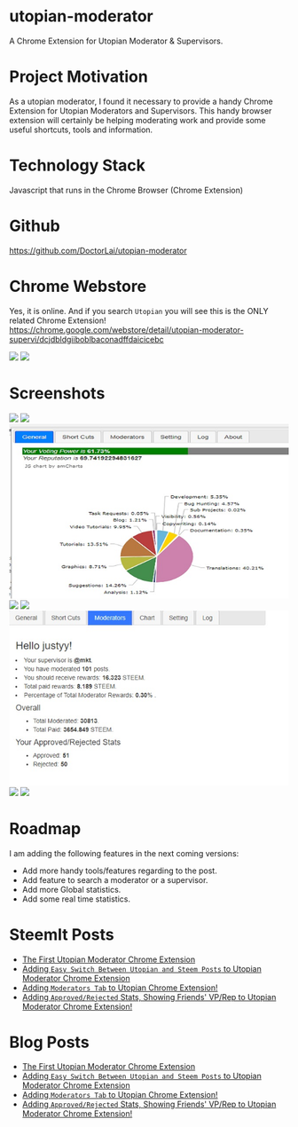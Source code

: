 # utopian-moderator
A Chrome Extension for Utopian Moderator &amp; Supervisors.

# Project Motivation
As a utopian moderator, I found it necessary to provide a handy Chrome Extension for Utopian Moderators and Supervisors. This handy browser extension will certainly be helping moderating work and provide some useful shortcuts, tools and information.

# Technology Stack
Javascript that runs in the Chrome Browser (Chrome Extension)

# Github
https://github.com/DoctorLai/utopian-moderator

# Chrome Webstore
Yes, it is online. And if you search `Utopian` you will see this is the ONLY related Chrome Extension!
https://chrome.google.com/webstore/detail/utopian-moderator-supervi/dcjdbldgiiboblbaconadffdaicicebc

![](https://helloacm.com/wp-content/uploads/2018/01/utopian-chrome-extension-published.jpg)
![](https://helloacm.com/wp-content/uploads/2018/01/chrome-extension-utopian-moderator-supervisor.jpg)

# Screenshots
![](https://helloacm.com/wp-content/uploads/2018/01/utopian-chrome-extension-steemit-tab-shortcuts.jpg)
![](https://helloacm.com/wp-content/uploads/2018/01/utopian-chrome-extension-steemit-tab-log-600x401.jpg)
![](https://github.com/DoctorLai/utopian-moderator/blob/master/images/general.jpg?raw=true)
![](https://helloacm.com/wp-content/uploads/2018/01/utopian-chrome-extension-steemit-tab-about.jpg)
![](https://helloacm.com/wp-content/uploads/2018/01/utopian-chrome-extension-steemit-tab-.jpg)
![](https://github.com/DoctorLai/utopian-moderator/blob/master/images/moderators.jpg?raw=true)
![](https://helloacm.com/wp-content/uploads/2018/01/utopian-top-moderators-by-total-paid-steem.jpg)
![](https://helloacm.com/wp-content/uploads/2018/01/loading-gif-utopian-chrome-extension.jpg)

# Roadmap
I am adding the following features in the next coming versions:
- Add more handy tools/features regarding to the post.
- Add feature to search a moderator or a supervisor.
- Add more Global statistics.
- Add some real time statistics.

# SteemIt Posts
- [The First Utopian Moderator Chrome Extension](https://steemit.com/utopian-io/@justyy/the-first-utopian-moderator-chrome-extension)
- [Adding `Easy Switch Between Utopian and Steem Posts` to Utopian Moderator Chrome Extension](https://steemit.com/utopian-io/@justyy/adding-easy-switch-between-utopian-and-steem-posts-to-utopian-moderator-chrome-extension)
- [Adding `Moderators Tab` to Utopian Chrome Extension!](https://steemit.com/utopian-io/@justyy/adding-moderators-tab-to-utopian-chrome-extension)
- [Adding `Approved/Rejected` Stats, Showing Friends' VP/Rep to Utopian Moderator Chrome Extension!](https://steemit.com/utopian-io/@justyy/adding-approved-rejected-stats-showing-friends-vp-rep-to-utopian-moderator-chrome-extension)

# Blog Posts
- [The First Utopian Moderator Chrome Extension](https://helloacm.com/the-first-utopian-moderator-chrome-extension/)
- [Adding `Easy Switch Between Utopian and Steem Posts` to Utopian Moderator Chrome Extension](https://helloacm.com/adding-easy-switch-between-utopian-and-steem-posts-to-utopian-moderator-chrome-extension/)
- [Adding `Moderators Tab` to Utopian Chrome Extension!](https://helloacm.com/adding-moderators-tab-to-utopian-chrome-extension/)
- [Adding `Approved/Rejected` Stats, Showing Friends' VP/Rep to Utopian Moderator Chrome Extension!](https://helloacm.com/adding-approved-rejected-stats-and-showing-friends-vp-rep-to-utopian-moderator-chrome-extension/)